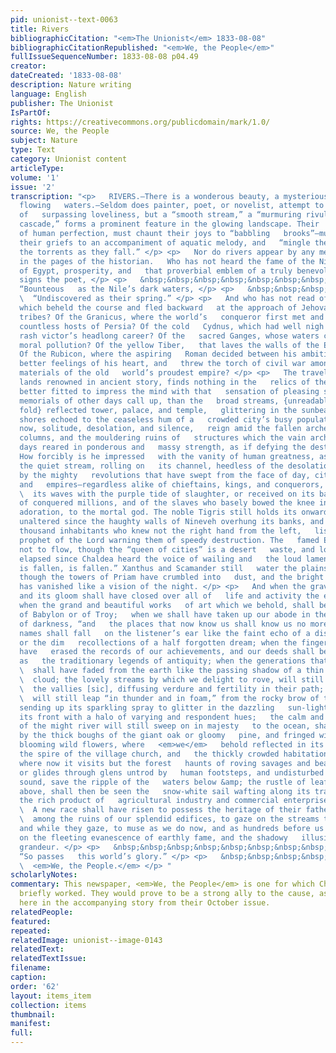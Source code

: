 ```yaml
---
pid: unionist--text-0063
title: Rivers
bibliographicCitation: "<em>The Unionist</em> 1833-08-08"
bibliographicCitationRepublished: "<em>We, the People</em>"
fullIssueSequenceNumber: 1833-08-08 p04.49
creator: 
dateCreated: '1833-08-08'
description: Nature writing
language: English
publisher: The Unionist
IsPartOf: 
rights: https://creativecommons.org/publicdomain/mark/1.0/
source: We, the People
subject: Nature
type: Text
category: Unionist content
articleType: 
volume: '1'
issue: '2'
transcription: "<p>   RIVERS.—There is a wonderous beauty, a mysterious charm, in
  flowing   waters.—Seldom does painter, poet, or novelist, attempt to sketch a scene
  of   surpassing loveliness, but a “smooth stream,” a “murmuring rivulet,” or a   “tumbling
  cascade,” forms a prominent feature in the glowing landscape. Their   fair images
  of human perfection, must chaunt their joys to “babbling   brooks”—must sigh out
  their griefs to an accompaniment of aquatic melody, and   “mingle their tears with
  the torrents as they fall.” </p> <p>   Nor do rivers appear by any means contemptible
  in the pages of the historian.   Who has not heard the fame of the Nile, that source
  of Egypt, prosperity, and   that proverbial emblem of a truly benevolent man? As
  signs the poet, </p> <p>   &nbsp;&nbsp;&nbsp;&nbsp;&nbsp;&nbsp;&nbsp;&nbsp;&nbsp;&nbsp;&nbsp;
  “Bounteous   as the Nile’s dark waters, </p> <p>   &nbsp;&nbsp;&nbsp;&nbsp;&nbsp;&nbsp;&nbsp;&nbsp;&nbsp;&nbsp;&nbsp;
  \  “Undiscovered as their spring.” </p> <p>   And who has not read of the Jordan,
  which beheld the course and fled backward   at the approach of Jehovah’s chosen
  tribes? Of the Granicus, where the world’s   conqueror first met and scattered the
  countless hosts of Persia? Of the cold   Cydnus, which had well nigh checked the
  rash victor’s headlong career? Of the   sacred Ganges, whose waters cleanse from
  moral pollution? Of the yellow Tiber,   that laves the walls of the Eternal City?
  Of the Rubicon, where the aspiring   Roman decided between his ambition and the
  better feelings of his heart, and   threw the torch of civil war among the combustible
  materials of the old   world’s proudest empire? </p> <p>   The traveler who visits
  lands renowned in ancient story, finds nothing in the   relics of their former grandeur,
  better fitted to impress the mind with that   sensation of pleasing sadness which
  memorials of other days call up, than the   broad streams, {unreadable due to a
  fold} reflected tower, palace, and temple,   glittering in the sunbeams, and whose
  shores echoed to the ceaseless hum of a   crowded city’s busy population, where
  now, solitude, desolation, and silence,   reign amid the fallen arches, the broken
  columns, and the mouldering ruins of   structures which the vain architect of former
  days reared in ponderous and   massy strength, as if defying the destroyer Time.
  How forcibly is he impressed   with the vanity of human greatness, as he surveys
  the quiet stream, rolling on   its channel, heedless of the desolation around, unchanged
  by the mighty   revolutions that have swept from the face of day, cities, states,
  and   empires—regardless alike of chieftains, kings, and conquerors, who once dyed
  \  its waves with the purple tide of slaughter, or received on its banks the   homage
  of conquered millions, and of the slaves who basely bowed the knee in   servile
  adoration, to the mortal god. The noble Tigris still holds its onward   course,
  unaltered since the haughty walls of Nineveh overhung its banks, and   her six score
  thousand inhabitants who knew not the right hand from the left,   listened to the
  prophet of the Lord warning them of speedy destruction. The   famed Euphrates ceases
  not to flow, though the “queen of cities” is a desert   waste, and long ages have
  elapsed since Chaldea heard the voice of wailing and   the loud lament, “Babylon
  is fallen, is fallen.” Xanthus and Scamander still   water the plains of Asia Minor,
  though the towers of Priam have crumbled into   dust, and the bright glory of Ilium
  has vanished like a vision of the night. </p> <p>   And when the grave in its silence
  and its gloom shall have closed over all of   life and activity the earth now contains;
  when the grand and beautiful works   of art which we behold, shall be as the magnificence
  of Babylon or of Troy;   when we shall have taken up our abode in the cold chambers
  of darkness, “and   the places that now know us shall know us no more;” when our
  names shall fall   on the listener’s ear like the faint echo of a distant voice,
  or the dim   recollections of a half forgotten dream; when the finger of decay shall
  have   erased the records of our achievements, and our deeds shall be remembered
  as   the traditionary legends of antiquity; when the generations that succeed us
  \  shall have faded from the earth like the passing shadow of a thin and fleecy
  \  cloud; the lovely streams by which we delight to rove, will still wind through
  \  the vallies [sic], diffusing verdure and fertility in their path; the cataract
  \  will still leap “in thunder and in foam,” from the rocky brow of the   precipice,
  sending up its sparkling spray to glitter in the dazzling   sun-light, and to crown
  its front with a halo of varying and respondent hues;   the calm and stately current
  of the might river will still sweep on in majesty   to the ocean, shaded perhaps
  by the thick boughs of the giant oak or gloomy   pine, and fringed with shrubs and
  blooming wild flowers, where   <em>we</em>   behold reflected in its pellucid mirror,
  the spire of the village church, and   the thickly crowded habitations of men; and
  where now it visits but the forest   haunts of roving savages and beasts of prey,
  or glides through glens untrod by   human footsteps, and undisturbed by voice or
  sound, save the ripple of the   waters below &amp; the rustle of leaf and branch
  above, shall then be seen the   snow-white sail wafting along its tranquil tide
  the rich product of   agricultural industry and commercial enterprise. </p> <p>
  \  A new race shall have risen to possess the heritage of their fathers, to walk
  \  among the ruins of our splendid edifices, to gaze on the streams that we   admire,
  and while they gaze, to muse as we do now, and as hundreds before us   have done,
  on the fleeting evanescence of earthly fame, and the shadowy   illusiveness of human
  grandeur. </p> <p>   &nbsp;&nbsp;&nbsp;&nbsp;&nbsp;&nbsp;&nbsp;&nbsp;&nbsp;&nbsp;&nbsp;
  “So passes   this world’s glory.” </p> <p>   &nbsp;&nbsp;&nbsp;&nbsp;&nbsp;&nbsp;&nbsp;&nbsp;&nbsp;&nbsp;&nbsp;&nbsp;&nbsp;&nbsp;&nbsp;&nbsp;&nbsp;&nbsp;&nbsp;&nbsp;&nbsp;&nbsp;&nbsp;&nbsp;&nbsp;&nbsp;&nbsp;&nbsp;&nbsp;&nbsp;&nbsp;&nbsp;&nbsp;&nbsp;&nbsp;
  \  <em>We, the People.</em> </p> "
scholarlyNotes: 
commentary: This newspaper, <em>We, the People</em> is one for which Charles C. Burleigh
  briefly worked. They would prove to be a strong ally to the cause, as can be seen
  here in the accompanying story from their October issue.
relatedPeople: 
featured: 
repeated: 
relatedImage: unionist--image-0143
relatedText: 
relatedTextIssue: 
filename: 
caption: 
order: '62'
layout: items_item
collection: items
thumbnail: 
manifest: 
full: 
---
```

